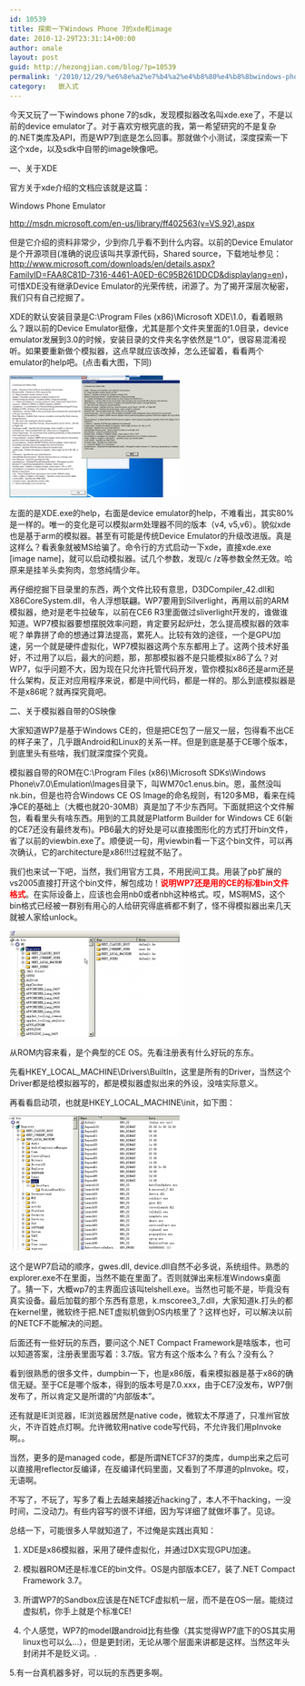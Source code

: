 ```yaml
---
id: 10539
title: 探索一下Windows Phone 7的xde和image
date: 2010-12-29T23:31:14+00:00
author: omale
layout: post
guid: http://hezongjian.com/blog/?p=10539
permalink: '/2010/12/29/%e6%8e%a2%e7%b4%a2%e4%b8%80%e4%b8%8bwindows-phone-7%e7%9a%84xde%e5%92%8cimage/'
category:   嵌入式  
---
```

今天又玩了一下windows phone 7的sdk，发现模拟器改名叫xde.exe了，不是以前的device emulator了。对于喜欢穷根究底的我，第一希望研究的不是复杂的.NET类库及API，而是WP7到底是怎么回事。那就做个小测试，深度探索一下这个xde，以及sdk中自带的image映像吧。

一、关于XDE

官方关于xde介绍的文档应该就是这篇：

Windows Phone Emulator

http://msdn.microsoft.com/en-us/library/ff402563(v=VS.92).aspx

但是它介绍的资料非常少，少到你几乎看不到什么内容。以前的Device Emulator是个开源项目(准确的说应该叫共享源代码，Shared source，下载地址参见：http://www.microsoft.com/downloads/en/details.aspx?FamilyID=FAA8C81D-7316-4461-A0ED-6C95B261DDCD&displaylang=en)，可惜XDE没有继承Device Emulator的光荣传统，闭源了。为了揭开深层次秘密，我们只有自己挖掘了。

XDE的默认安装目录是C:\Program Files (x86)\Microsoft XDE\1.0，看着眼熟么？跟以前的Device Emulator挺像，尤其是那个文件夹里面的1.0目录，device emulator发展到3.0的时候，安装目录的文件夹名字依然是&ldquo;1.0&rdquo;，很容易混淆视听。如果要重新做个模拟器，这点早就应该改掉，怎么还留着，看看两个emulator的help吧。(点击看大图，下同)

[<img class="aligncenter size-medium wp-image-10541" height="214" src="/assets/images/2010/12/help-300x214.png" title="emulator help" width="300"  />](/assets/images/2010/12/help.png)

左面的是XDE.exe的help，右面是device emulator的help，不难看出，其实80%是一样的。唯一的变化是可以模拟arm处理器不同的版本（v4, v5,v6）。貌似<span style="color:#(color);">xde也是基于arm的模拟器。甚至有可能是传统Device Emulator的升级改进版。真是这样么？看表象就被MS给骗了。命令行的方式启动一下xde，直接xde.exe [image name]，就可以启动模拟器。试几个参数，发现/c /z等参数全然无效。哈原来是挂羊头卖狗肉，忽悠纯情少年。</span>

再仔细挖掘下目录里的东西，两个文件比较有意思，D3DCompiler_42.dll和X86CoreSystem.dll，令人浮想联翩。WP7要用到Silverlight，再用以前的ARM模拟器，绝对是老牛拉破车，以前在CE6 R3里面做过sliverlight开发的，谁做谁知道。WP7模拟器要想摆脱效率问题，肯定要另起炉灶，怎么提高模拟器的效率呢？单靠拼了命的想通过算法提高，累死人。比较有效的途径，一个是GPU加速，另一个就是硬件虚拟化，WP7模拟器这两个东东都用上了。这两个技术好虽好，不过用了以后，最大的问题，那，那那模拟器不是只能模拟x86了么？对WP7，似乎问题不大，因为现在只允许托管代码开发，管你模拟x86还是arm还是什么架构，反正对应用程序来说，都是中间代码，都是一样的。那么到底模拟器是不是x86呢？就再探究竟吧。

二、关于模拟器自带的OS映像

大家知道WP7是基于Windows CE的，但是把CE包了一层又一层，包得看不出CE的样子来了，几乎跟Android和Linux的关系一样。但是到底是基于CE哪个版本，到底里头有些啥，我们就深度探个究竟。

模拟器自带的ROM在C:\Program Files (x86)\Microsoft SDKs\Windows Phone\v7.0\Emulation\Images目录下，叫WM70c1.enus.bin。恩，虽然没叫nk.bin，但是也符合Windows CE OS Image的命名规则，有120多MB，看来在纯净CE的基础上（大概也就20-30MB）真是加了不少东西阿。下面就把这个文件解包，看看里头有啥东西。用到的工具就是Platform Builder for Windows CE 6(新的CE7还没有最终发布)。PB6最大的好处是可以直接图形化的方式打开bin文件，省了以前的viewbin.exe了。顺便说一句，用viewbin看一下这个bin文件，可以再次确认，它的architecture是x86!!!过程就不贴了。

我们也来试一下吧，当然，我们用官方工具，不用民间工具。用装了pb扩展的vs2005直接打开这个bin文件，解包成功！<span style="color:#f00;"><strong>说明WP7还是用的CE的标准bin文件格式</strong></span>。在实际设备上，应该也会用nb0或者nbh这种格式。哎，MS啊MS，这个bin格式已经被一群别有用心的人给研究得底裤都不剩了，怪不得模拟器出来几天就被人家给unlock。

[<img class="aligncenter size-medium wp-image-10546" height="187" src="/assets/images/2010/12/bin-300x187.png" title="rom content" width="300" />](/assets/images/2010/12/bin.png)

从ROM内容来看，是个典型的CE OS。先看注册表有什么好玩的东东。

先看HKEY\_LOCAL\_MACHINE\Drivers\BuiltIn，这里是所有的Driver，当然这个Driver都是给模拟器写的，都是模拟器虚拟出来的外设，没啥实际意义。

再看看启动项，也就是HKEY\_LOCAL\_MACHINE\init，如下图：

[<img class="aligncenter size-medium wp-image-10547" height="237" src="/assets/images/2010/12/boot-300x237.png" title="boot" width="300" />](/assets/images/2010/12/boot.png)

这个是WP7启动的顺序，gwes.dll, device.dll自然不必多说，系统组件。熟悉的explorer.exe不在里面，当然不能在里面了。否则就弹出来标准Windows桌面了。猜一下，大概wp7的主界面应该叫telshell.exe。当然也可能不是，毕竟没有真实设备。最后加载的那个东西有意思，k.mscoree3_7.dll，大家知道k.打头的都在kernel里，微软终于把.NET虚拟机做到OS内核里了？这样也好，可以解决以前的NETCF不能解决的问题。

后面还有一些好玩的东西，要问这个.NET Compact Framework是啥版本，也可以知道答案，注册表里面写着：3.7版。官方有这个版本么？有么？没有么？

看到很熟悉的很多文件，dumpbin一下，也是x86版，看来模拟器是基于x86的确信无疑。至于CE是哪个版本，得到的版本号是7.0.xxx，由于CE7没发布，WP7倒发布了，所以肯定又是所谓的&ldquo;内部版本&rdquo;。

还有就是IE浏览器，IE浏览器居然是native code，微软太不厚道了，只准州官放火，不许百姓点灯啊。允许微软用native code写代码，不允许我们用pInvoke啊。。

当然，更多的是managed code，都是所谓NETCF37的类库，dump出来之后可以直接用reflector反编译，在反编译代码里面，又看到了不厚道的pInvoke。哎，无语啊。

不写了，不玩了，写多了看上去越来越接近hacking了，本人不干hacking，一没时间，二没动力。有些内容写的很不详细，因为写详细了就做坏事了。见谅。

总结一下，可能很多人早就知道了，不过俺是实践出真知：

1. XDE是x86模拟器，采用了硬件虚拟化，并通过DX实现GPU加速。

2. 模拟器ROM还是标准CE的bin文件。OS是内部版本CE7，装了.NET Compact Framework 3.7。

3. 所谓WP7的Sandbox应该是在NETCF虚拟机一层，而不是在OS一层。能绕过虚拟机，你手上就是个标准CE!

4. 个人感觉，WP7的model跟android比有些像（其实觉得WP7底下的OS其实用linux也可以么&#8230;），但是更封闭，无论从哪个层面来讲都是这样。当然这年头封闭并不是贬义词。.

5.有一台真机器多好，可以玩的东西更多啊。